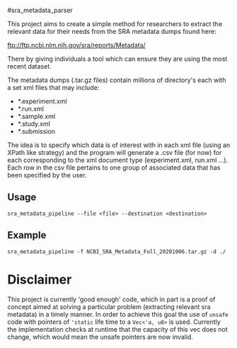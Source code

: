 #sra_metadata_parser

This project aims to create a simple method for researchers to extract the relevant
data for their needs from the SRA metadata dumps found here: 

ftp://ftp.ncbi.nlm.nih.gov/sra/reports/Metadata/

There by giving individuals a tool which can ensure they are using the most recent dataset.

The metadata dumps (.tar.gz files) contain millions of directory's each with a set xml files 
that may include:

- *.experiment.xml
- *.run.xml
- *.sample.xml
- *.study.xml
- *.submission

The idea is to specify which data is of interest with in each xml file (using an XPath like strategy)
and the program will generate a .csv file (for now) for each corresponding to the xml document type 
(experiment.xml, run.xml ...). Each row in the csv file pertains to one group of associated data that
has been specified by the user.

## Usage

    sra_metadata_pipeline --file <file> --destination <destination>

## Example 

    sra_metadata_pipeline -f NCBI_SRA_Metadata_Full_20201006.tar.gz -d ./
    
    
# Disclaimer 

This project is currently 'good enough' code, which in part is a proof of concept
aimed at solving a particular problem (extracting relevant sra metadata) in a timely
manner. In order to achieve this goal the use of `unsafe` code with pointers of `'static`
life time to a `Vec<'a, u8>` is used. Currently the implementation checks at runtime that
the capacity of this vec does not change, which would mean the unsafe pointers are now invalid.

